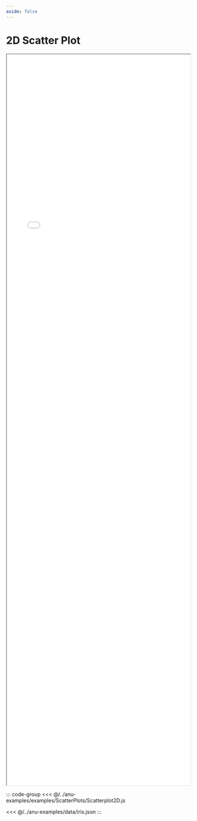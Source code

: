 ```yaml
---
aside: false
---
```



# 2D Scatter Plot 


<div style="width: 100%;">
    <iframe id="inlineFrameExample"
        title="Inline Frame Example"
        src="/index.html/?example=scatterplot2D">
    </iframe>
</div>


<style>
    iframe {
        width: 100%;
        height: 50vh;
        display: block;
        margin-left: auto;
        margin-right: auto;
    }
</style>

::: code-group
<<< @/../anu-examples/examples/ScatterPlots/Scatterplot2D.js 

<<< @/../anu-examples/data/iris.json
:::